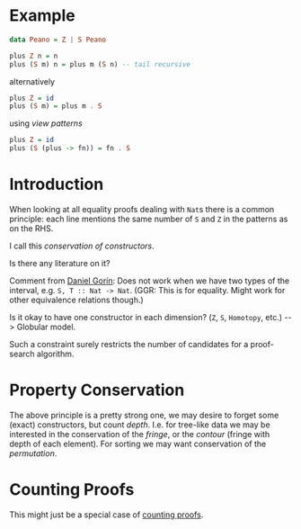 # Example #

``` haskell
data Peano = Z | S Peano

plus Z n = n
plus (S m) n = plus m (S n) -- tail recursive
```
alternatively
``` haskell
plus Z = id
plus (S m) = plus m . S
```
using _view patterns_
``` haskell
plus Z = id
plus (S (plus -> fn)) = fn . S
```

# Introduction #

When looking at all equality proofs dealing with `Nat`s there is a common principle: each line mentions the same number of `S` and `Z` in the patterns as on the RHS.

I call this _conservation of constructors_.

Is there any literature on it?

Comment from [Daniel Gorín](http://www8.cs.fau.de/~gorin): Does not work when we have two types of the interval, e.g. `S, T :: Nat -> Nat`. (GGR: This is for equality. Might work for other equivalence relations though.)

Is it okay to have one constructor in each dimension? (`Z`, `S`, `Homotopy`, etc.) --> Globular model.

Such a constraint surely restricts the number of candidates for a proof-search algorithm.

# Property Conservation #

The above principle is a pretty strong one, we may desire to forget some (exact) constructors, but count _depth_. I.e. for tree-like data we may be interested in the conservation of the _fringe_, or the _contour_ (fringe with depth of each element). For sorting we may want conservation of the _permutation_.

# Counting Proofs #

This might just be a special case of [counting proofs](http://www.cs.toronto.edu/~azadeh/resources/papers/popl14-counter.pdf).
